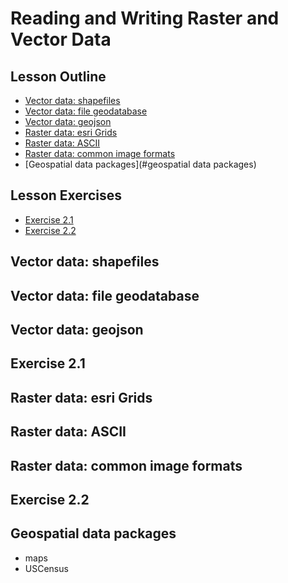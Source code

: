 

# Reading and Writing Raster and Vector Data

## Lesson Outline
- [Vector data: shapefiles](#vector-data:-shapefiles)
- [Vector data: file geodatabase](#vector-data:-file-geodatabase])
- [Vector data: geojson](#vector-data:-geojson)
- [Raster data: esri Grids](#raster-data:-esri-grids)
- [Raster data: ASCII](#raster-data:-ascii)
- [Raster data: common image formats](#raster-data:-common-image-formats)
- [Geospatial data packages](#geospatial data packages)

## Lesson Exercises
- [Exercise 2.1](#exercise-21)
- [Exercise 2.2](#exercise-22)

## Vector data: shapefiles

## Vector data: file geodatabase

## Vector data: geojson

## Exercise 2.1

## Raster data: esri Grids

## Raster data: ASCII

## Raster data: common image formats

## Exercise 2.2

## Geospatial data packages
- maps
- USCensus

